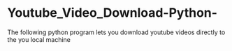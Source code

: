 # Youtube_Video_Download-Python-
The following python program lets you download youtube videos directly to the you local machine
